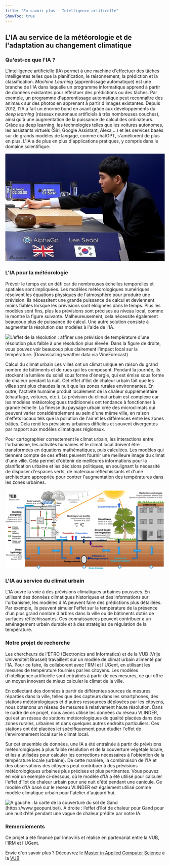 ```yaml
---
title: "En savoir plus - Intelligence artificelle"
ShowToc: true
---
```


## L'IA au service de la météorologie et de l'adaptation au changement climatique

### Qu'est-ce que l'IA ?

L'intelligence artificielle (IA) permet à une machine d'effectuer des
tâches intelligentes telles que la planification, le raisonnement, la
prédiction et la classification. *Machine Learning* (apprentissage
automatique) est une branche de l'IA dans laquelle un programme
informatique apprend à partir de données existantes pour effectuer des
prédictions ou des tâches. Par exemple, un programme d'apprentissage
automatique peut reconnaître des animaux sur des photos en apprenant à
partir d'images existantes. Depuis 2012, l'IA a fait un énorme bond en
avant grâce aux développements du *deep learning* (réseaux neuronaux
artificiels à très nombreuses couches), ainsi qu'à une augmentation de
la puissance de calcul des ordinateurs. Grâce au deep learning, les
technologies telles que les voitures autonomes, les assistants virtuels
(Siri, Google Assistant, Alexa,\...) et les services basés sur de grands
modèles de langage, comme chatGPT, s'améliorent de plus en plus. L'IA a
de plus en plus d'applications pratiques, y compris dans le domaine
scientifique.

![AlphaGo, une IA développée par DeepMind, bat Lee Sedol, le champion du monde de go. (AlphaGo - the Movie)](/assets/images/about/alphago.jpeg)

### L'IA pour la météorologie

Prévoir le temps est un défi car de nombreuses échelles temporelles et
spatiales sont impliquées. Les modèles météorologiques numériques
résolvent les équations physiques de l'atmosphère pour produire une
prévision. Ils nécessitent une grande puissance de calcul et deviennent
moins fiables lorsque les prévisions sont éloignées dans le temps. Plus
les modèles sont fins, plus les prévisions sont précises au niveau
local, comme le montre la figure suivante. Malheureusement, cela
nécessite également beaucoup plus de puissance de calcul. Une autre
solution consiste à augmenter la résolution des modèles à l'aide de
l'IA. 

![L’effet de la résolution : afﬁner une prévision de
température d’une résolution plus faible à une
résolution plus élevée. Dans la ﬁgure de droite, vous
pouvez voir beaucoup plus clairement l’impact local
sur la température. (Downscaling weather data via
VineForecast)](/assets/images/about/Knipsel.PNG)

Calcul du climat urbain Les villes ont un climat unique en raison du
grand nombre de bâtiments et de rues qui les composent. Pendant la
journée, ils stockent la lumière du soleil sous forme d'énergie, qui est
émise sous forme de chaleur pendant la nuit. Cet effet d'îlot de chaleur
urbain fait que les villes sont plus chaudes la nuit que les zones
rurales environnantes. En outre, l'activité humaine produit localement
de la chaleur supplémentaire (chauffage, voitures, etc.). 
La prévision du climat urbain est complexe car les modèles
météorologiques traditionnels ont tendance à fonctionner à grande
échelle. La finesse du paysage urbain crée des microclimats qui peuvent
varier considérablement au sein d'une même ville, en raison d'effets
locaux tels que la pollution de l'air et les différences entre les zones
bâties. Cela rend les prévisions urbaines difficiles et souvent
divergentes par rapport aux modèles climatiques régionaux.

Pour cartographier correctement le climat urbain, les interactions entre
l'urbanisme, les activités humaines et le climat local doivent être
transformées en équations mathématiques, puis calculées. Les modèles qui
tiennent compte de ces effets peuvent fournir une meilleure image du
climat d'une ville. Cela permet d'obtenir de meilleures informations
pour la planification urbaine et les décisions politiques, en soulignant
la nécessité de disposer d'espaces verts, de matériaux réfléchissants et
d'une architecture appropriée pour contrer l'augmentation des
températures dans les zones urbaines.

![Un modèle climatique urbain, tel que le TEB (Town Energy Balance), est très complexe. (CNRM, MétéoFrance)](/assets/images/about/TEB.png)

### L'IA au service du climat urbain

L'IA ouvre la voie à des prévisions climatiques urbaines poussées. En
utilisant des données climatiques historiques et des informations sur
l'urbanisme, les modèles d'IA peuvent faire des prédictions plus
détaillées. Par exemple, ils peuvent simuler l'effet sur la température
de la présence d'un plus grand nombre d'arbres dans la ville ou de
bâtiments dotés de surfaces réfléchissantes. Ces connaissances peuvent
contribuer à un aménagement urbain durable et à des stratégies de
régulation de la température.

### Notre projet de recherche

Les chercheurs de l'ETRO (Electronics and
Informatics) et de la VUB (Vrije Universiteit Brussel) travaillent sur
un modèle de climat urbain alimenté par l'IA. Pour ce faire, ils
collaborent avec l'RMI et l'UGent, en utilisant les mesures de
température fournies par les citoyens. Les modèles d'intelligence
artificielle sont entraînés à partir de ces mesures, ce qui offre un
moyen innovant de mieux calculer le climat de la ville.

En collectant des données à partir de différentes sources de mesures
réparties dans la ville, telles que des capteurs dans les smartphones,
des stations météorologiques et d'autres ressources déployées par les
citoyens, nous obtenons un réseau de mesures à relativement haute
résolution. Dans le cadre de ce projet, nous avons utilisé les données
du réseau VLINDER, qui est un réseau de stations météorologiques de
qualité placées dans des zones rurales, urbaines et dans quelques autres
endroits particuliers. Ces stations ont été placées ici spécifiquement
pour étudier l'effet de l'environnement local sur le climat local.

Sur cet ensemble de données, une IA a été entraînée à partir de
prévisions météorologiques à plus faible résolution et de la couverture
végétale locale, et les a utilisées pour calculer les corrections
nécessaires à l'obtention de la température locale (urbaine). De cette
manière, la combinaison de l'IA et des observations des citoyens peut
contribuer à des prévisions météorologiques urbaines plus précises et
plus pertinentes. Vous pouvez en voir un exemple ci-dessous, où le
modèle d'IA a été utilisé pour calculer l'effet d'îlot de chaleur urbain
pour une nuit d'été pendant une canicule. Ce modèle d'IA basé sur le
réseau VLINDER est également utilisé comme modèle climatique urbain pour
l'atelier d'aujourd'hui.

![A gauche : la carte de la couverture du sol de Gand
(https://www.geopunt.be/). A droite : l’effet
d’îlot de chaleur pour Gand pour une nuit d’été
pendant une vague de chaleur prédite par notre IA.](/assets/images/about/picture3.PNG)

### Remerciements

Ce projet a été financé par Innoviris et réalisé en
partenariat entre la VUB, l'IRM et l'UGent.

Envie d'en savoir plus ? Découvrez le [Master in Applied Computer Science](https://www.vub.be/en/studying-vub/all-study-programmes-vub/bachelors-and-masters-programmes-vub/applied-sciences-and-engineering-applied-computer-science/program/master/master-applied-computer-science) à la [VUB](https://www.vub.be)

